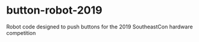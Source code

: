 # button-robot-2019
Robot code designed to push buttons for the 2019 SoutheastCon hardware competition
